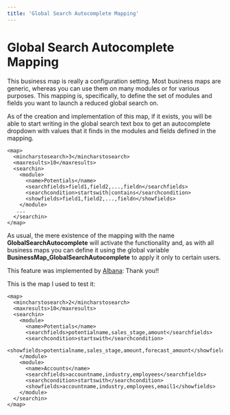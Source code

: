 ```yaml
---
title: 'Global Search Autocomplete Mapping'
---
```


Global Search Autocomplete Mapping
==================================

This business map is really a configuration setting. Most business maps
are generic, whereas you can use them on many modules or for various
purposes. This mapping is, specifically, to define the set of modules
and fields you want to launch a reduced global search on.

As of the creation and implementation of this map, if it exists, you
will be able to start writing in the global search text box to get an
autocomplete dropdown with values that it finds in the modules and
fields defined in the mapping.

    <map>
      <mincharstosearch>3</mincharstosearch>
      <maxresults>10</maxresults>
      <searchin>
        <module>
          <name>Potentials</name>
          <searchfields>field1,field2,...,fieldn</searchfields>
          <searchcondition>startswith|contains</searchcondition>
          <showfields>field1,field2,...,fieldn</showfields>
        </module>
       ...
      </searchin>
    </map>

As usual, the mere existence of the mapping with the name
**GlobalSearchAutocomplete** will activate the functionality and, as
with all business maps you can define it using the global variable
**BusinessMap\_GlobalSearchAutocomplete** to apply it only to certain
users.

This feature was implemented by
[Albana](https://github.com/AlbanaCelepija): Thank you!!

This is the map I used to test it:

    <map>
      <mincharstosearch>2</mincharstosearch>
      <maxresults>10</maxresults>
      <searchin>
        <module>
          <name>Potentials</name>
          <searchfields>potentialname,sales_stage,amount</searchfields>
          <searchcondition>startswith</searchcondition>
          <showfields>potentialname,sales_stage,amount,forecast_amount</showfields>
        </module>
        <module>
          <name>Accounts</name>
          <searchfields>accountname,industry,employees</searchfields>
          <searchcondition>startswith</searchcondition>
          <showfields>accountname,industry,employees,email1</showfields>
        </module>
      </searchin>
    </map>
